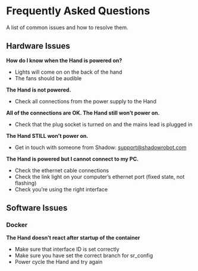 # Frequently Asked Questions

A list of common issues and how to resolve them.

## Hardware Issues

**How do I know when the Hand is powered on?**

* Lights will come on on the back of the hand
* The fans should be audible

**The Hand is not powered.**

* Check all connections from the power supply to the Hand

**All of the connections are OK. The Hand still won’t power on.**

* Check that the plug socket is turned on and the mains lead is plugged in


**The Hand STILL won’t power on.**

* Get in touch with someone from Shadow: support@shadowrobot.com


**The Hand is powered but I cannot connect to my PC.**

* Check the ethernet cable connections
* Check the link light on your computer’s ethernet port (fixed state, not flashing)
* Check you’re using the right interface

## Software Issues
### Docker

**The Hand doesn’t react after startup of the container**

* Make sure that interface ID is set correctly
* Make sure you have set the correct branch for sr_config
* Power cycle the Hand and try again
